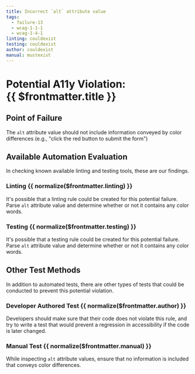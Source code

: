 ```yaml
---
title: Incorrect `alt` attribute value
tags: 
  - failure-13
  - wcag-1-1-1
  - wcag-1-4-1
linting: couldexist
testing: couldexist
author: couldexist
manual: mustexist
---
```


<script setup>
  const normalize = (value) => {
    const v = (value || '').toLowerCase()
    if (v === 'exists') return 'Exists'
    if (v === 'couldexist') return 'Could Exist'
    if (v === 'cannotexist') return 'Cannot Exist'
    if (v === 'shouldexist') return 'Should Exist'
    if (v === 'mustexist') return 'Must Exist'
    return '—'
  }
</script>

# Potential A11y Violation:<br/>{{ $frontmatter.title }}

## Point of Failure

The `alt` attribute value should not include information conveyed by color differences (e.g., "click the red button to submit the form")

## Available Automation Evaluation

In checking known available linting and testing tools, these are our findings.

### Linting <Badge type="info">{{ normalize($frontmatter.linting) }}</Badge>

It's possible that a linting rule could be created for this potential failure. Parse `alt` attribute value and determine whether or not it contains any color words.

### Testing <Badge type="info">{{ normalize($frontmatter.testing) }}</Badge>

It's possible that a testing rule could be created for this potential failure. Parse `alt` attribute value and determine whether or not it contains any color words.

## Other Test Methods

In addition to automated tests, there are other types of tests that could be conducted to prevent this potential violation.

### Developer Authored Test <Badge type="info">{{ normalize($frontmatter.author) }}</Badge>

Developers should make sure that their code does not violate this rule, and try to write a test that would prevent a regression in accessibility if the code is later changed.

### Manual Test <Badge type="info">{{ normalize($frontmatter.manual) }}</Badge>

While inspecting `alt` attribute values, ensure that no information is included that conveys color differences.


<TagLinks />
